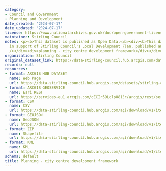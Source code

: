 ```yaml
---
category:
- Council and Government
- Planning and Development
date_created: '2024-07-17'
date_updated: '2024-07-17'
license: https://www.nationalarchives.gov.uk/doc/open-government-licence/version/3/
maintainer: Stirling Council
notes: <p><b>This dataset is published as Open Data.</b><div><b>This dataset was produced
  in support of Stirling Council's Local Development Plan, published and adopted 2018.</b><div><br
  /></div><div>planning - city centre development framework</div></div></p>
organization: Stirling Council
original_dataset_link: https://data-stirling-council.hub.arcgis.com/datasets/stirling-council::planning-city-centre-development-framework
records: null
resources:
- format: ARCGIS HUB DATASET
  name: Web Page
  url: https://data-stirling-council.hub.arcgis.com/datasets/stirling-council::planning-city-centre-development-framework
- format: ARCGIS GEOSERVICE
  name: Esri REST
  url: https://services-eu1.arcgis.com/cECIr59LclpO818r/arcgis/rest/services/planning_city_centre_development_framework/FeatureServer/1
- format: CSV
  name: CSV
  url: https://data-stirling-council.hub.arcgis.com/api/download/v1/items/a3761408306c433dab9a549a17b8cead/csv?layers=1
- format: GEOJSON
  name: GeoJSON
  url: https://data-stirling-council.hub.arcgis.com/api/download/v1/items/a3761408306c433dab9a549a17b8cead/geojson?layers=1
- format: ZIP
  name: Shapefile
  url: https://data-stirling-council.hub.arcgis.com/api/download/v1/items/a3761408306c433dab9a549a17b8cead/shapefile?layers=1
- format: KML
  name: KML
  url: https://data-stirling-council.hub.arcgis.com/api/download/v1/items/a3761408306c433dab9a549a17b8cead/kml?layers=1
schema: default
title: Planning - city centre development framework
---
```

